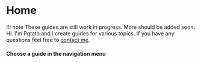 # Home
!!! note
    These guides are still work in progress. More should be added soon.
Hi. I'm Pqtato and I create guides for various topics. If you have any questions feel free to [contact me](//pqtato.pw/contactme).
#### Choose a guide in the navigation menu